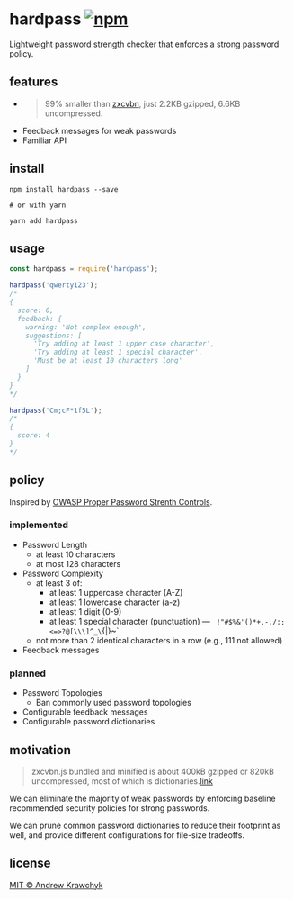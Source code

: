 # hardpass [![npm][npm-image]][npm-url]

[npm-image]: https://img.shields.io/npm/v/hardpass.svg
[npm-url]: https://npmjs.org/package/hardpass

Lightweight password strength checker that enforces a strong password policy.

## features

* >99% smaller than [zxcvbn][zxcvbn-link], just 2.2KB gzipped, 6.6KB uncompressed.
* Feedback messages for weak passwords
* Familiar API

[zxcvbn-link]: https://github.com/dropbox/zxcvbn

## install

```shell
npm install hardpass --save

# or with yarn

yarn add hardpass
```

## usage

```js
const hardpass = require('hardpass');

hardpass('qwerty123');
/*
{
  score: 0,
  feedback: {
    warning: 'Not complex enough',
    suggestions: [
      'Try adding at least 1 upper case character',
      'Try adding at least 1 special character',
      'Must be at least 10 characters long'
    ]
  }
}
*/

hardpass('Cm;cF*1f5L');
/*
{
  score: 4
}
*/
```

## policy

Inspired by [OWASP Proper Password Strenth Controls][owasp-url].

[owasp-url]: https://github.com/OWASP/CheatSheetSeries/blob/master/cheatsheets/Authentication_Cheat_Sheet.md#implement-proper-password-strength-controls

### implemented

* Password Length
  * at least 10 characters
  * at most 128 characters
* Password Complexity
  * at least 3 of:
    * at least 1 uppercase character (A-Z)
    * at least 1 lowercase character (a-z)
    * at least 1 digit (0-9)
    * at least 1 special character (punctuation) — ` !"#$%&'()*+,-./:;<=>?@[\\\]^_\`{|}~`
  * not more than 2 identical characters in a row (e.g., 111 not allowed)
* Feedback messages

### planned

* Password Topologies
  * Ban commonly used password topologies
* Configurable feedback messages
* Configurable password dictionaries

## motivation

> zxcvbn.js bundled and minified is about 400kB gzipped or 820kB uncompressed, most of which is dictionaries.[link][zxcvbn-quote-url]

We can eliminate the majority of weak passwords by enforcing baseline recommended
security policies for strong passwords.

We can prune common password dictionaries to reduce their footprint as well, and
provide different configurations for file-size tradeoffs.

[zxcvbn-quote-url]: https://github.com/dropbox/zxcvbn#script-load-latency

## license

[MIT © Andrew Krawchyk][license-url]

[license-url]: https://github.com/akrawchyk/hardpass/blob/master/LICENSE.txt
